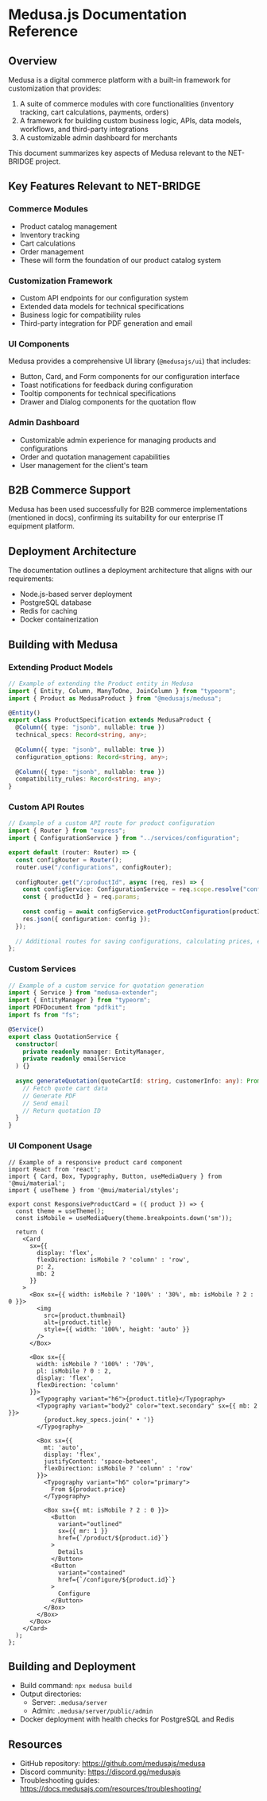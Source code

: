 # Medusa.js Documentation Reference

## Overview
Medusa is a digital commerce platform with a built-in framework for customization that provides:
1. A suite of commerce modules with core functionalities (inventory tracking, cart calculations, payments, orders)
2. A framework for building custom business logic, APIs, data models, workflows, and third-party integrations
3. A customizable admin dashboard for merchants

This document summarizes key aspects of Medusa relevant to the NET-BRIDGE project.

## Key Features Relevant to NET-BRIDGE

### Commerce Modules
- Product catalog management
- Inventory tracking
- Cart calculations
- Order management
- These will form the foundation of our product catalog system

### Customization Framework
- Custom API endpoints for our configuration system
- Extended data models for technical specifications
- Business logic for compatibility rules
- Third-party integration for PDF generation and email

### UI Components
Medusa provides a comprehensive UI library (`@medusajs/ui`) that includes:
- Button, Card, and Form components for our configuration interface
- Toast notifications for feedback during configuration
- Tooltip components for technical specifications
- Drawer and Dialog components for the quotation flow

### Admin Dashboard
- Customizable admin experience for managing products and configurations
- Order and quotation management capabilities
- User management for the client's team

## B2B Commerce Support
Medusa has been used successfully for B2B commerce implementations (mentioned in docs), confirming its suitability for our enterprise IT equipment platform.

## Deployment Architecture
The documentation outlines a deployment architecture that aligns with our requirements:
- Node.js-based server deployment
- PostgreSQL database
- Redis for caching
- Docker containerization

## Building with Medusa

### Extending Product Models
```typescript
// Example of extending the Product entity in Medusa
import { Entity, Column, ManyToOne, JoinColumn } from "typeorm";
import { Product as MedusaProduct } from "@medusajs/medusa";

@Entity() 
export class ProductSpecification extends MedusaProduct {
  @Column({ type: "jsonb", nullable: true })
  technical_specs: Record<string, any>;
  
  @Column({ type: "jsonb", nullable: true })
  configuration_options: Record<string, any>;
  
  @Column({ type: "jsonb", nullable: true })
  compatibility_rules: Record<string, any>;
}
```

### Custom API Routes
```typescript
// Example of a custom API route for product configuration
import { Router } from "express";
import { ConfigurationService } from "../services/configuration";

export default (router: Router) => {
  const configRouter = Router();
  router.use("/configurations", configRouter);
  
  configRouter.get("/:productId", async (req, res) => {
    const configService: ConfigurationService = req.scope.resolve("configurationService");
    const { productId } = req.params;
    
    const config = await configService.getProductConfiguration(productId);
    res.json({ configuration: config });
  });
  
  // Additional routes for saving configurations, calculating prices, etc.
};
```

### Custom Services
```typescript
// Example of a custom service for quotation generation
import { Service } from "medusa-extender";
import { EntityManager } from "typeorm";
import PDFDocument from "pdfkit";
import fs from "fs";

@Service()
export class QuotationService {
  constructor(
    private readonly manager: EntityManager,
    private readonly emailService
  ) {}
  
  async generateQuotation(quoteCartId: string, customerInfo: any): Promise<string> {
    // Fetch quote cart data
    // Generate PDF
    // Send email
    // Return quotation ID
  }
}
```

### UI Component Usage
```tsx
// Example of a responsive product card component
import React from 'react';
import { Card, Box, Typography, Button, useMediaQuery } from '@mui/material';
import { useTheme } from '@mui/material/styles';

export const ResponsiveProductCard = ({ product }) => {
  const theme = useTheme();
  const isMobile = useMediaQuery(theme.breakpoints.down('sm'));
  
  return (
    <Card 
      sx={{ 
        display: 'flex', 
        flexDirection: isMobile ? 'column' : 'row',
        p: 2,
        mb: 2
      }}
    >
      <Box sx={{ width: isMobile ? '100%' : '30%', mb: isMobile ? 2 : 0 }}>
        <img 
          src={product.thumbnail} 
          alt={product.title}
          style={{ width: '100%', height: 'auto' }}
        />
      </Box>
      
      <Box sx={{ 
        width: isMobile ? '100%' : '70%', 
        pl: isMobile ? 0 : 2,
        display: 'flex',
        flexDirection: 'column'
      }}>
        <Typography variant="h6">{product.title}</Typography>
        <Typography variant="body2" color="text.secondary" sx={{ mb: 2 }}>
          {product.key_specs.join(' • ')}
        </Typography>
        
        <Box sx={{ 
          mt: 'auto', 
          display: 'flex', 
          justifyContent: 'space-between',
          flexDirection: isMobile ? 'column' : 'row'
        }}>
          <Typography variant="h6" color="primary">
            From ${product.price}
          </Typography>
          
          <Box sx={{ mt: isMobile ? 2 : 0 }}>
            <Button 
              variant="outlined" 
              sx={{ mr: 1 }}
              href={`/product/${product.id}`}
            >
              Details
            </Button>
            <Button 
              variant="contained"
              href={`/configure/${product.id}`}
            >
              Configure
            </Button>
          </Box>
        </Box>
      </Box>
    </Card>
  );
};
```

## Building and Deployment
- Build command: `npx medusa build`
- Output directories:
  - Server: `.medusa/server`
  - Admin: `.medusa/server/public/admin`
- Docker deployment with health checks for PostgreSQL and Redis

## Resources
- GitHub repository: https://github.com/medusajs/medusa
- Discord community: https://discord.gg/medusajs
- Troubleshooting guides: https://docs.medusajs.com/resources/troubleshooting/ 
